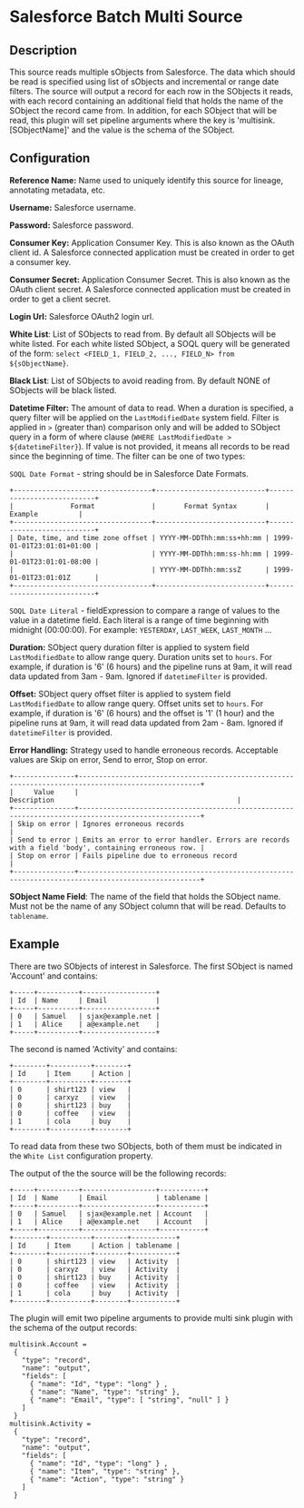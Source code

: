 # Salesforce Batch Multi Source


Description
-----------
This source reads multiple sObjects from Salesforce. The data which should be read is specified using list of sObjects 
and incremental or range date filters. The source will output a record for each row in the SObjects it reads, 
with each record containing an additional field that holds the name of the SObject the record came from. 
In addition, for each SObject that will be read, this plugin will set pipeline arguments where the key is 'multisink.[SObjectName]' 
and the value is the schema of the SObject.

Configuration
-------------

**Reference Name:** Name used to uniquely identify this source for lineage, annotating metadata, etc.

**Username:** Salesforce username.

**Password:** Salesforce password.

**Consumer Key:** Application Consumer Key. This is also known as the OAuth client id.
A Salesforce connected application must be created in order to get a consumer key.

**Consumer Secret:** Application Consumer Secret. This is also known as the OAuth client secret.
A Salesforce connected application must be created in order to get a client secret.

**Login Url:** Salesforce OAuth2 login url.

**White List**: List of SObjects to read from. By default all SObjects will be white listed. 
For each white listed SObject, a SOQL query will be generated of the form:
`select <FIELD_1, FIELD_2, ..., FIELD_N> from ${sObjectName}`.

**Black List**: List of SObjects to avoid reading from. By default NONE of SObjects will be black listed.

**Datetime Filter:** The amount of data to read. When a duration is specified, 
a query filter will be applied on the `LastModifiedDate` system field. 
Filter is applied in `>` (greater than) comparison only and will be added to SObject query in a form of 
where clause (`WHERE LastModifiedDate > ${datetimeFilter}`). 
If value is not provided, it means all records to be read since the beginning of time. 
The filter can be one of two types: 

`SOQL Date Format` - string should be in Salesforce Date Formats. 

    +----------------------------------+---------------------------+---------------------------+
    |              Format              |       Format Syntax       |          Example          |
    +----------------------------------+---------------------------+---------------------------+
    | Date, time, and time zone offset | YYYY-MM-DDThh:mm:ss+hh:mm | 1999-01-01T23:01:01+01:00 |
    |                                  | YYYY-MM-DDThh:mm:ss-hh:mm | 1999-01-01T23:01:01-08:00 |
    |                                  | YYYY-MM-DDThh:mm:ssZ      | 1999-01-01T23:01:01Z      |
    +----------------------------------+---------------------------+---------------------------+

`SOQL Date Literal` - fieldExpression to compare a range of values to the value in a datetime 
field. Each literal is a range of time beginning with midnight (00:00:00). For example: `YESTERDAY`, `LAST_WEEK`, 
`LAST_MONTH` ...

**Duration:** SObject query duration filter is applied to system field `LastModifiedDate` to allow range query. 
Duration units set to `hours`. For example, if duration is '6' (6 hours) and the pipeline runs at 9am, it will read data 
updated from 3am - 9am. Ignored if `datetimeFilter` is provided.

**Offset:** SObject query offset filter is applied to system field `LastModifiedDate` to allow range query. 
Offset units set to `hours`. For example, if duration is '6' (6 hours) and the offset is '1' (1 hour) and the pipeline 
runs at 9am, it will read data updated from 2am - 8am. Ignored if `datetimeFilter` is provided.

**Error Handling:** Strategy used to handle erroneous records. Acceptable values are Skip on error,
Send to error, Stop on error.


    +---------------+----------------------------------------------------------------------------------------------------+
    |     Value     |                                            Description                                             |
    +---------------+----------------------------------------------------------------------------------------------------+
    | Skip on error | Ignores erroneous records                                                                          |
    | Send to error | Emits an error to error handler. Errors are records with a field 'body', containing erroneous row. |
    | Stop on error | Fails pipeline due to erroneous record                                                             |
    +---------------+----------------------------------------------------------------------------------------------------+
    

**SObject Name Field**: The name of the field that holds the SObject name. 
Must not be the name of any SObject column that will be read. Defaults to `tablename`.
    
Example
----------

There are two SObjects of interest in Salesforce.
The first SObject is named 'Account' and contains:

    +-----+----------+------------------+
    | Id  | Name     | Email            |
    +-----+----------+------------------+
    | 0   | Samuel   | sjax@example.net |
    | 1   | Alice    | a@example.net    |
    +-----+----------+------------------+

The second is named 'Activity' and contains:

    +--------+----------+--------+
    | Id     | Item     | Action |
    +--------+----------+--------+
    | 0      | shirt123 | view   |
    | 0      | carxyz   | view   |
    | 0      | shirt123 | buy    |
    | 0      | coffee   | view   |
    | 1      | cola     | buy    |
    +--------+----------+--------+
    
To read data from these two SObjects, both of them must be indicated in the `White List` configuration property.

The output of the the source will be the following records:

    +-----+----------+------------------+-----------+
    | Id  | Name     | Email            | tablename |
    +-----+----------+------------------+-----------+
    | 0   | Samuel   | sjax@example.net | Account   |
    | 1   | Alice    | a@example.net    | Account   |
    +-----+----------+------------------+-----------+
    +--------+----------+--------+-----------+
    | Id     | Item     | Action | tablename |
    +--------+----------+--------+-----------+
    | 0      | shirt123 | view   | Activity  |
    | 0      | carxyz   | view   | Activity  |
    | 0      | shirt123 | buy    | Activity  |
    | 0      | coffee   | view   | Activity  |
    | 1      | cola     | buy    | Activity  |
    +--------+----------+--------+-----------+
    
The plugin will emit two pipeline arguments to provide multi sink plugin with the schema of the output records:

    multisink.Account =
     {
       "type": "record",
       "name": "output",
       "fields": [
         { "name": "Id", "type": "long" } ,
         { "name": "Name", "type": "string" },
         { "name": "Email", "type": [ "string", "null" ] }
       ]
     }
    multisink.Activity =
     {
       "type": "record",
       "name": "output",
       "fields": [
         { "name": "Id", "type": "long" } ,
         { "name": "Item", "type": "string" },
         { "name": "Action", "type": "string" }
       ]
     }
     